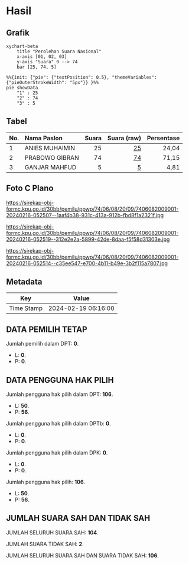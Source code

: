 # Hasil

## Grafik

```mermaid
xychart-beta
    title "Perolehan Suara Nasional"
    x-axis [01, 02, 03]
    y-axis "Suara" 0 --> 74
    bar [25, 74, 5]
```

```mermaid
%%{init: {"pie": {"textPosition": 0.5}, "themeVariables": {"pieOuterStrokeWidth": "5px"}} }%%
pie showData
    "1" : 25
    "2" : 74
    "3" : 5
```

## Tabel

| No. | Nama Paslon    | Suara | Suara (raw) | Persentase |
|:--- |:-------------- | -----:| -----------:| ----------:|
| 1   | ANIES MUHAIMIN | 25    | [25][p-1]   | 24,04      |
| 2   | PRABOWO GIBRAN | 74    | [74][p-2]   | 71,15      |
| 3   | GANJAR MAHFUD  | 5     | [5][p-3]    | 4,81       |


[p-1]: https://github.com/gigit-pemilu/pemilu-2024/blob/main/pilpres/hitung-suara/sub/74-sulawesi-tenggara/sub/06-bombana/sub/08-mata-oleo/sub/2009-batusampe-indah/sub/001-tps/sub/paslon-1.txt
[p-2]: https://github.com/gigit-pemilu/pemilu-2024/blob/main/pilpres/hitung-suara/sub/74-sulawesi-tenggara/sub/06-bombana/sub/08-mata-oleo/sub/2009-batusampe-indah/sub/001-tps/sub/paslon-2.txt
[p-3]: https://github.com/gigit-pemilu/pemilu-2024/blob/main/pilpres/hitung-suara/sub/74-sulawesi-tenggara/sub/06-bombana/sub/08-mata-oleo/sub/2009-batusampe-indah/sub/001-tps/sub/paslon-3.txt

## Foto C Plano

https://sirekap-obj-formc.kpu.go.id/30bb/pemilu/ppwp/74/06/08/20/09/7406082009001-20240216-052507--1aaf4b38-931c-413a-912b-fbd8f1a2321f.jpg

https://sirekap-obj-formc.kpu.go.id/30bb/pemilu/ppwp/74/06/08/20/09/7406082009001-20240216-052519--312e2e2a-5899-42de-8daa-f5f58d31303e.jpg

https://sirekap-obj-formc.kpu.go.id/30bb/pemilu/ppwp/74/06/08/20/09/7406082009001-20240216-052514--c35ee547-e700-4b11-b49e-3b2f115a7807.jpg


## Metadata

| Key        | Value               |
| ---------- | ------------------- |
| Time Stamp | 2024-02-19 06:16:00 |


## DATA PEMILIH TETAP

Jumlah pemilih dalam DPT: **0**.
 * L: **0**.
 * P: **0**.

## DATA PENGGUNA HAK PILIH

Jumlah pengguna hak pilih dalam DPT: **106**.
 * L: **50**.
 * P: **56**.

Jumlah pengguna hak pilih dalam DPTb: **0**.
 * L: **0**.
 * P: **0**.

Jumlah pengguna hak pilih dalam DPK: **0**.
 * L: **0**.
 * P: **0**.

Jumlah pengguna hak pilih: **106**.
 * L: **50**.
 * P: **56**.

## JUMLAH SUARA SAH DAN TIDAK SAH

JUMLAH SELURUH SUARA SAH: **104**.

JUMLAH SUARA TIDAK SAH: **2**.

JUMLAH SELURUH SUARA SAH DAN SUARA TIDAK SAH: **106**.


